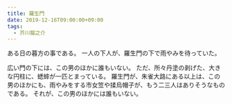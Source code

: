 ```yaml
---
title: 羅生門
date: 2019-12-16T09:00:00+09:00
tags:
  - 芥川龍之介
---
```


ある日の暮方の事である。
一人の下人が、羅生門の下で雨やみを待っていた。

<!--more-->

広い門の下には、この男のほかに誰もいない。
ただ、所々丹塗の剥げた、大きな円柱に、蟋蟀が一匹とまっている。
羅生門が、朱雀大路にある以上は、この男のほかにも、雨やみをする市女笠や揉烏帽子が、もう二三人はありそうなものである。
それが、この男のほかには誰もいない。
